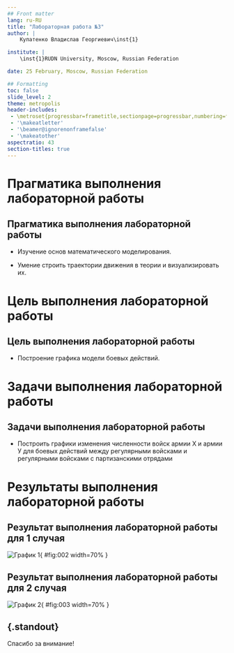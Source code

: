 ```yaml
---
## Front matter
lang: ru-RU
title: "Лабораторная работа №3"
author: |
	Купатенко Владислав Георгиевич\inst{1}

institute: |
	\inst{1}RUDN University, Moscow, Russian Federation

date: 25 February, Moscow, Russian Federation

## Formatting
toc: false
slide_level: 2
theme: metropolis
header-includes:
 - \metroset{progressbar=frametitle,sectionpage=progressbar,numbering=fraction}
 - '\makeatletter'
 - '\beamer@ignorenonframefalse'
 - '\makeatother'
aspectratio: 43
section-titles: true
---
```


# Прагматика выполнения лабораторной работы

## Прагматика выполнения лабораторной работы

- Изучение основ математического моделирования.

- Умение строить траектории движения в теории и визуализировать их.

# Цель выполнения лабораторной работы

## Цель выполнения лабораторной работы

- Построение графика модели боевых действий.

# Задачи выполнения лабораторной работы

## Задачи выполнения лабораторной работы

- Построить графики изменения численности войск армии Х и армии У для
боевых действий между регулярными войсками и регулярными войсками с партизанскими отрядами

# Результаты выполнения лабораторной работы

## Результат выполнения лабораторной работы для 1 случая

![График 1](image/1.png){ #fig:002 width=70% }

## Результат выполнения лабораторной работы для 2 случая

![График 2](image/2.png){ #fig:003 width=70% }

## {.standout}

Спасибо за внимание!
